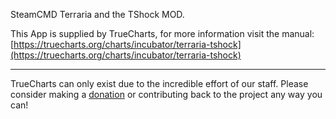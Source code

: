SteamCMD Terraria and the TShock MOD.

This App is supplied by TrueCharts, for more information visit the manual: [https://truecharts.org/charts/incubator/terraria-tshock](https://truecharts.org/charts/incubator/terraria-tshock)

---

TrueCharts can only exist due to the incredible effort of our staff.
Please consider making a [donation](https://truecharts.org/about/sponsor) or contributing back to the project any way you can!
